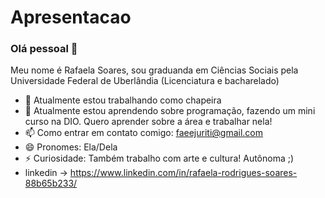 # Apresentacao
### Olá pessoal 👋

Meu nome é Rafaela Soares, sou graduanda em Ciências Sociais pela Universidade Federal de Uberlândia (Licenciatura e bacharelado)

- 🔭 Atualmente estou trabalhando como chapeira
- 🌱 Atualmente estou aprendendo sobre programação, fazendo um mini curso na DIO. Quero aprender sobre a área e trabalhar nela!
- 📫 Como entrar em contato comigo: faeejuriti@gmail.com
- 😄 Pronomes: Ela/Dela
- ⚡ Curiosidade: Também trabalho com arte e cultura! Autônoma ;) 
- linkedin -> https://www.linkedin.com/in/rafaela-rodrigues-soares-88b65b233/
